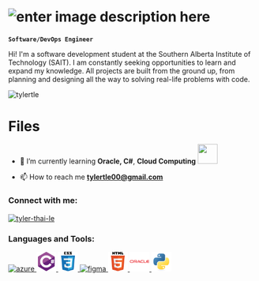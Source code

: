 # ![enter image description here](https://i.imgur.com/FuXSd76.gif)
**`Software/DevOps Engineer`**

Hi! I'm a software development student at the Southern Alberta Institute of Technology (SAIT). I am constantly seeking opportunities to learn and expand my knowledge. All projects are built from the ground up, from planning and designing all the way to solving real-life problems with code.


<p align="left"> <img  src="https://komarev.com/ghpvc/?username=tylertle&label=Profile%20views:&color=b01317&style=flat"  alt="tylertle" /> </p>

# Files

  

- 🌱 I’m currently learning **Oracle, C#**, **Cloud Computing** <img src="https://i.imgur.com/FZdyDXi.gif" height="40" width="40">

  

- 📫 How to reach me **tylertle00@gmail.com**

  

<h3 align="left">Connect with me:</h3>

<p align="left">

<a  href="https://linkedin.com/in/tyler-thai-le"  target="blank"><img align="center"  src="https://raw.githubusercontent.com/rahuldkjain/github-profile-readme-generator/master/src/images/icons/Social/linked-in-alt.svg"  alt="tyler-thai-le"  height="30"  width="40" /></a>

</p>

  

<h3 align="left">Languages and Tools:</h3>

<p align="left"> <a  href="https://azure.microsoft.com/en-in/"  target="_blank"  rel="noreferrer"> <img  src="https://www.vectorlogo.zone/logos/microsoft_azure/microsoft_azure-icon.svg"  alt="azure"  width="40"  height="40"/> </a> <a  href="https://www.w3schools.com/cs/"  target="_blank"  rel="noreferrer"> <img  src="https://raw.githubusercontent.com/devicons/devicon/master/icons/csharp/csharp-original.svg"  alt="csharp"  width="40"  height="40"/> </a> <a  href="https://www.w3schools.com/css/"  target="_blank"  rel="noreferrer"> <img  src="https://raw.githubusercontent.com/devicons/devicon/master/icons/css3/css3-original-wordmark.svg"  alt="css3"  width="40"  height="40"/> </a> <a  href="https://www.figma.com/"  target="_blank"  rel="noreferrer"> <img  src="https://www.vectorlogo.zone/logos/figma/figma-icon.svg"  alt="figma"  width="40"  height="40"/> </a> <a  href="https://www.w3.org/html/"  target="_blank"  rel="noreferrer"> <img  src="https://raw.githubusercontent.com/devicons/devicon/master/icons/html5/html5-original-wordmark.svg"  alt="html5"  width="40"  height="40"/> </a> <a  href="https://www.oracle.com/"  target="_blank"  rel="noreferrer"> <img  src="https://raw.githubusercontent.com/devicons/devicon/master/icons/oracle/oracle-original.svg"  alt="oracle"  width="40"  height="40"/> </a> <a  href="https://www.python.org"  target="_blank"  rel="noreferrer"> <img  src="https://raw.githubusercontent.com/devicons/devicon/master/icons/python/python-original.svg"  alt="python"  width="40"  height="40"/> </a> </p>
